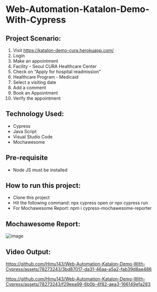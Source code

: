 # Web-Automation-Katalon-Demo-With-Cypress
## Project Scenario: 
1. Visit https://katalon-demo-cura.herokuapp.com/
2. Login
3. Make an appointment
4. Facility - Seoul CURA Healthcare Center
5. Check on "Apply for hospital readmission"
6. Healthcare Program - Medicaid
7. Select a visiting date
8. Add a comment
7. Book an Appointment
8. Verify the appointment
## Technology Used: 
- Cypress
- Java Script
- Visual Studio Code
- Mochawesome
## Pre-requisite
- Node JS must be installed
## How to run this project:
- Clone this project
- Hit the following command: npx cypress open or npx cypress run
- For Mochawesome Report: npm i cypress-mochawesome-reporter
## Mochawesome Report:
![image](https://github.com/Himu143/Web-Automation-Katalon-Demo-With-Cypress/assets/78273243/c3dde0df-9aba-4e9c-9bbf-fe0866d9ca65)
## Video Output: 
https://github.com/Himu143/Web-Automation-Katalon-Demo-With-Cypress/assets/78273243/3bd87017-da31-46aa-a5a2-fab39d8ae486

https://github.com/Himu143/Web-Automation-Katalon-Demo-With-Cypress/assets/78273243/f29eea99-6b0b-4f82-aea3-166149efa283





